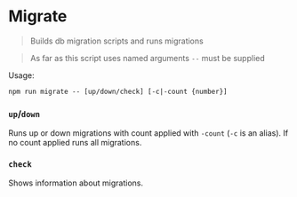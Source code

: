 # Migrate

> Builds db migration scripts and runs migrations

> As far as this script uses named arguments `--` must be supplied

Usage:
```
npm run migrate -- [up/down/check] [-c|-count {number}]
```

### `up`/`down`
Runs up or down migrations with count applied with `-count` (`-c` is an alias).
If no count applied runs all migrations.

### `check`
Shows information about migrations.
